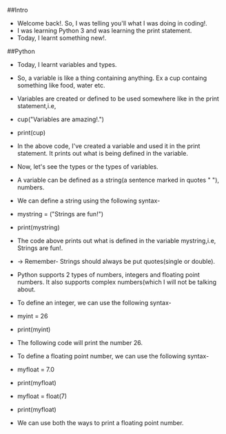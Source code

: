 ##Intro
- Welcome back!. So, I was telling you'll what I was doing in coding!.
- I was learning Python 3 and was learning the print statement.
- Today, I learnt something new!.

##Python
- Today, I learnt variables and types.
- So, a variable is like a thing containing anything. Ex a cup containg something like food, water etc.
- Variables are created or defined to be used somewhere like in the print statement,i.e, 

- cup("Variables are amazing!.")
- print(cup)

- In the above code, I've created a variable and used it in the print statement. It prints out what is being defined in the variable.

- Now, let's see the types or the types of variables.
- A variable can be defined as a string(a sentence marked in quotes " "), numbers.
- We can define a string using the following syntax-

- mystring = ("Strings are fun!")
- print(mystring)

- The code above prints out what is defined in the variable mystring,i.e, Strings are fun!.
- -> Remember- Strings should always be put quotes(single or double).

- Python supports 2 types of numbers, integers and floating point numbers. It also supports complex numbers(which I will not be talking about.
- To define an integer, we can use the following syntax-

- myint = 26
- print(myint)

- The following code will print the number 26.

- To define a floating point number, we can use the following syntax-

- myfloat = 7.0
- print(myfloat)
- myfloat = float(7)
- print(myfloat)

- We can use both the ways to print a floating point number.
